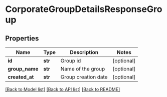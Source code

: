 # CorporateGroupDetailsResponseGroup

## Properties
Name | Type | Description | Notes
------------ | ------------- | ------------- | -------------
**id** | **str** | Group id | [optional] 
**group_name** | **str** | Name of the group | [optional] 
**created_at** | **str** | Group creation date | [optional] 

[[Back to Model list]](../README.md#documentation-for-models) [[Back to API list]](../README.md#documentation-for-api-endpoints) [[Back to README]](../README.md)



